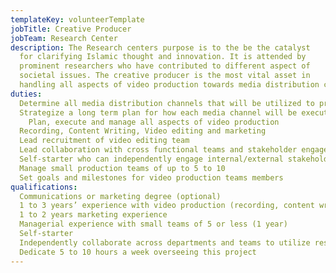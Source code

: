 ```yaml
---
templateKey: volunteerTemplate
jobTitle: Creative Producer
jobTeam: Research Center
description: The Research centers purpose is to the be the catalyst
  for clarifying Islamic thought and innovation. It is attended by
  prominent researchers who have contributed to different aspect of
  societal issues. The creative producer is the most vital asset in
  handling all aspects of video production towards media distribution channels at scale.
duties: 
  Determine all media distribution channels that will be utilized to promote research center material
  Strategize a long term plan for how each media channel will be executed (i.e. FB, IG etc..)
    Plan, execute and manage all aspects of video production
  Recording, Content Writing, Video editing and marketing
  Lead recruitment of video editing team
  Lead collaboration with cross functional teams and stakeholder engagement
  Self-starter who can independently engage internal/external stakeholders to ensure deadlines are met
  Manage small production teams of up to 5 to 10
  Set goals and milestones for video production teams members
qualifications: 
  Communications or marketing degree (optional)
  1 to 3 years’ experience with video production (recording, content writing, marketing)
  1 to 2 years marketing experience
  Managerial experience with small teams of 5 or less (1 year)
  Self-starter
  Independently collaborate across departments and teams to utilize resources
  Dedicate 5 to 10 hours a week overseeing this project
---
```

